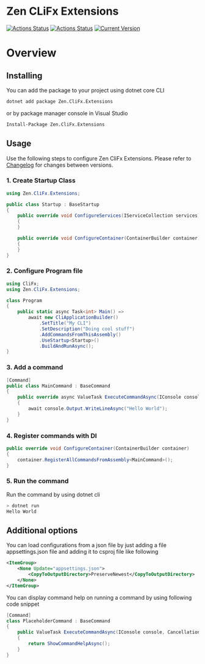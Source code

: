 # Zen CLiFx Extensions
[![Actions Status](https://github.com/WajahatAliAbid/zen-clifx-extensions/workflows/.NET%20Core%20Build/badge.svg?branch=main)](https://github.com/WajahatAliAbid/zen-clifx-extensions/actions) [![Actions Status](https://github.com/WajahatAliAbid/zen-clifx-extensions/workflows/.NET%20Core%20Publish/badge.svg)](https://github.com/WajahatAliAbid/zen-clifx-extensions/actions) [![Current Version](https://img.shields.io/badge/Version-1.0.1-brightgreen?logo=nuget&labelColor=30363D)](./CHANGELOG.md#101---2021-06-09)

# Overview

## Installing
You can add the package to your project using dotnet core CLI
```bash
dotnet add package Zen.CliFx.Extensions
```
or by package manager console in Visual Studio
```bash
Install-Package Zen.CliFx.Extensions
```

## Usage
Use the following steps to configure Zen CliFx Extensions. Please refer to [Changelog](./CHANGELOG.md) for changes between versions.

### 1. Create Startup Class
```csharp
using Zen.CliFx.Extensions;

public class Startup : BaseStartup
{
    public override void ConfigureServices(IServiceCollection services)
    {
    }

    public override void ConfigureContainer(ContainerBuilder container)
    {
    }
}
```

### 2. Configure Program file
```csharp
using CliFx;
using Zen.CliFx.Extensions;

class Program
{
    public static async Task<int> Main() => 
        await new CliApplicationBuilder()
            .SetTitle("My CLI")
            .SetDescription("Doing cool stuff")
            .AddCommandsFromThisAssembly()
            .UseStartup<Startup>()
            .BuildAndRunAsync();
}
```

### 3. Add a command
```csharp
[Command]
public class MainCommand : BaseCommand
{
    public override async ValueTask ExecuteCommandAsync(IConsole console, CancellationToken cancellationToken)
    {
        await console.Output.WriteLineAsync("Hello World");
    }
}
```

### 4. Register commands with DI
```csharp
public override void ConfigureContainer(ContainerBuilder container)
{
    container.RegisterAllCommandsFromAssembly<MainCommand>();
}
```

### 5. Run the command
Run the command by using dotnet cli
```bash
> dotnet run
Hello World
```

## Additional options
You can load configurations from a json file by just adding a file appsettings.json file and adding it to csproj file like following
```xml
<ItemGroup>
    <None Update="appsettings.json">
        <CopyToOutputDirectory>PreserveNewest</CopyToOutputDirectory>
    </None>
</ItemGroup>
```

You can display command help on running a command by using following code snippet
```csharp
[Command]
class PlaceholderCommand : BaseCommand
{
    public ValueTask ExecuteCommandAsync(IConsole console, CancellationToken cancellationToken)
    {
        return ShowCommandHelpAsync();
    }
}
```
